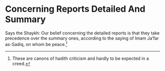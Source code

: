 Concerning Reports Detailed And Summary
=======================================

Says the Shaykh: Our belief concerning the detailed reports is that they
take precedence over the summary ones, according to the saying of Imam
Ja’far as-Sadiq, on whom be peace.[^1]

[^1]: These are canons of hadith criticism and hardly to be expected in
a creed.


